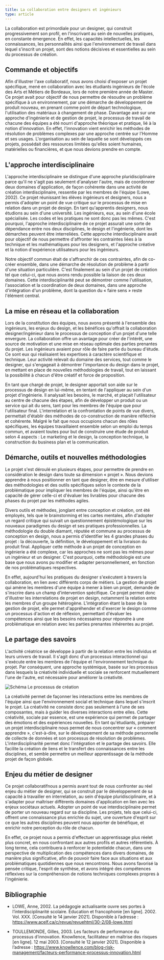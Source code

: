 ```yaml
---
title: La collaboration entre designers et ingénieurs
type: article
---
```


La collaboration est primordiale pour un designer, qui construit progressivement son profil, en l'inscrivant au sein de nouvelles pratiques, en constante émergence. En effet, les capacités intellectuelles, les connaissances, les personnalités ainsi que l'environnement de travail dans lequel s'inscrit un projet, sont des notions décisives et essentielles au sein du processus de création.

## Commande et objectifs

Afin d'illustrer l'axe collaboratif, nous avons choisi d'exposer un projet spécifique, mené en collaboration avec les étudiants ingénieurs de l'école des Arts et Métiers de Bordeaux, lors de notre première année de Master. Ce projet avait pour objectif de nous permettre de résoudre un problème spécifique à un environnement, par une démarche de développement de produit nouveau, en prenant comme point de départ technologique, l'utilisation des matériaux à changement de phase. Davantage axé sur une approche d'ingénierie et de gestion de projet, le processus de travail de chacune des équipes a été nourri d'approche théorique et pratique, lié à la notion d'innovation. En effet, l'innovation vient enrichir les méthodes de résolution de problèmes complexes par une approche centrée sur l'Homme et ses usages. L'organisation au sein de laquelle se sont développés ces projets, possédait des ressources limitées qu'elles soient humaines, matérielles ou financières, et que nous devions prendre en compte.

## L'approche interdisciplinaire

L'approche interdisciplinaire se distingue d'une approche pluridisciplinaire parce qu'il ne s'agit pas seulement d'analyser l'autre, mais de coordonner deux domaines d'application, de façon cohérente dans une activité de création interdisciplinaire, ressentie par les membres de l'équipe (Lowe, 2002). Ce projet réunissant les élèves ingénieurs et designers, nous a permis d'adopter un point de vue critique sur le processus de mise en relation dans un projet de design. En tant qu'apprentis designers, nous étudions au sein d'une université. Les ingénieurs, eux, au sein d'une école spécialisée. Les codes et les pratiques ne sont donc pas les mêmes. C'est pourquoi, l'approche interdisciplinaire de ce projet assurait une sorte de dépendance entre nos deux disciplines, le design et l'ingénierie, dont les démarches peuvent être interreliées. Cette approche interdisciplinaire avait pour objectif de nous permettre d'affronter les contraintes liées à la technique et les mathématiques pour les designers, et l'approche créative et la notion d'expérience utilisateurs pour les ingénieurs.

Notre objectif commun était de s'affranchir de ces contraintes, afin de co-créer ensemble, dans une démarche de résolution de problème à partir d'une situation particulière. C'est finalement au sein d'un projet de création tel que celui-ci, que nous avons rendu possible la liaison de ces deux domaines. Cette interdisciplinarité peut se démontrer comme l'utilisation, l'association et la coordination de deux domaines, dans une approche d'intégration d'un problème, dont la question du « faire sens » reste l'élément central.

## La mise en réseau et la collaboration

Lors de la constitution des équipes, nous avons présenté à l'ensemble des ingénieurs, les enjeux du design, et les bénéfices qu'offrait la collaboration designer/ingénieur dans le processus de conception d'un projet d'une telle envergure. La collaboration offre un avantage pour créer de l'intérêt, une source de motivation et une mise en réseau optimale des parties prenantes du projet. Les ingénieurs avaient pour rôle de faire partie du bureau d'étude. Ce sont eux qui réalisaient les expertises à caractère scientifique et technique. Leur activité relevait du domaine des services, tout comme le designer, qui s'engageait à démontrer l'importance du design dans le projet, en mettant en place de nouvelles méthodologies de travail, tout en laissant la possibilité à chacun d'être créatif et force de proposition.

En tant que chargé de projet, le designer apportait son aide sur le processus de design en lui-même, en tentant de l'appliquer au sein d'un projet d'ingénierie. Il analysait les besoins, le marché, et plaçait l'utilisateur au centre de chacune des étapes, afin de développer un produit ou un service qui ait du sens, tant pour les membres de l'équipe que pour l'utilisateur final. L'interrelation et la confrontation de points de vue divers, permettait d'établir des méthodes de co-construction de manière réfléchie et cohérente. Malgré le fait que nous occupions chacun des rôles spécifiques, les équipes travaillaient ensemble selon un emploi du temps commun, et avaient toutes pour but de construire une étude de produit selon 4 aspects : Le marketing et le design, la conception technique, la construction du business plan et la communication.

## Démarche, outils et nouvelles méthodologies

Le projet s'est déroulé en plusieurs étapes, pour permettre de prendre en considération le design dans toute sa dimension « projet ». Nous devions apprendre à nous positionner en tant que designer, être en mesure d'utiliser des méthodologies et des outils spécifiques selon le contexte de la problématique pour impliquer les membres de l'équipe, ainsi qu'être en capacité de gérer celle-ci et d'évaluer les livrables pour chacune des phases du projet par les méthodes agiles.

Divers outils et méthodes, jonglant entre conception et création, ont été employés, tels que le brainstorming et les cartes mentales, afin d'adopter un regard critique qui suivait un questionnement épistémologique sur les nouveaux paradigmes du design et ses pratiques professionnelles. La méthodologie du double diamant, réputée et commune au processus de conception en design, nous a permis d'identifier les 4 grandes phases du projet : la découverte, la définition, le développement et la livraison du produit final. Appliquer cette méthode à un projet de conception en ingénierie a été complexe, car les approches ne sont pas les mêmes pour un ingénieur et un designer. C'est pourquoi, cette méthodologie est une base que nous avons pu modifier et adapter personnellement, en fonction de nos problématiques respectives.

En effet, aujourd'hui les pratiques du designer s'exécutent à travers la collaboration, en lien avec différents corps de métiers. La gestion de projet qui amène les membres d'une équipe à mener à bien un projet, demande de s'inscrire dans un champ d'intervention spécifique. Ce projet permet donc d'illustrer les interrelations de projet en design, notamment la relation entre les membres d'un groupe hétérogène. L'intégration étant la base de la gestion de projet, elle permet d'appréhender et d'exercer le design comme un processus d'action et de réflexion, permettant d'évaluer les compétences ainsi que les besoins nécessaires pour répondre à une problématique en relation avec les parties prenantes inhérentes au projet.

## Le partage des savoirs

L'activité créatrice se développe à partir de la relation entre les individus et leurs univers de travail. Il s'agit donc d'un processus interactionnel qui s'exécute entre les membres de l'équipe et l'environnement technique du projet. Par conséquent, une approche systémique, basée sur les processus dans lesquels la créativité individuelle et sociale se renforcent mutuellement l'une de l'autre, est nécessaire pour améliorer la créativité.

![Schéma Le processus de création]()

La créativité permet de façonner les interactions entre les membres de l'équipe ainsi que l'environnement social et technique dans lequel s'inscrit le projet. La créativité ne consiste donc pas seulement à l'une de ses composantes, mais à guider les diverses interactions entre elles. Cette créativité, sociale par essence, est une expérience qui permet de partager des émotions et des expériences nouvelles. En tant qu'étudiants, préparer un projet interdisciplinaire nous permet de nous concentrer sur « comment apprendre », c'est-à-dire, sur le développement de sa méthode personnelle de collecte de données et son processus de résolution de problèmes. L'interdisciplinarité permet donc l'intégration et le partage des savoirs. Elle facilite la création de liens et le transfert des connaissances entre les disciplines, et semble permettre un meilleur apprentissage de la méthode projet de façon globale.

## Enjeu du métier de designer

Ce projet collaboratifnous a permis avant tout de nous confronter au réel enjeu du métier de designer, qui se construit par le développement de sa capacité à travailler en interrelation, au sein d'équipe pluridisciplinaire, et à s'adapter pour maîtriser différents domaines d'application en lien avec les enjeux sociétaux actuels. Adopter un point de vue interdisciplinaire permet de porter un nouveau regard sur sa discipline. Les projets, tels que celui-ci, offrent une connaissance plus enrichie du sujet, une ouverture d'esprit sur ce que les autres disciplines peuvent nous apporter de bénéfique, et enrichir notre perception du rôle de chacun.

En effet, ce projet nous a permis d'effectuer un apprentissage plus réelet plus concret, en nous confrontant aux autres profils et autres référentiels. À long terme, cela contribuera à renforcer le potentielde chacun, dans une perspective de multiplication des compétences dans divers domaines, de manière plus significative, afin de pouvoir faire face aux situations et aux problématiques quotidiennes que nous rencontrons. Nous avons favorisé la pensée critique, l'esprit de synthèse, et avons intégré des compétences réflexives sur la compréhension de notions techniques complexes propres à l'ingénierie.

## Bibliographie

- LOWE, Anne, 2002. La pédagogie actualisante ouvre ses portes à l’interdisciplinarité scolaire. Éducation et francophonie [en ligne]. 2002. Vol. XXX. [Consulté le 14 janvier 2021]. Disponible à l’adresse : https://www.acelf.ca/c/revue/revuehtml/30-2/08-lowe.html

- TOULLEMONDE, Gilles, 2003. Les facteurs de performance du processus d’innovation. Knowllence, facilitateur en maîtrise des risques [en ligne]. 12 mai 2003. [Consulté le 12 janvier 2021]. Disponible à l’adresse : https://www.knowllence.com/blog-risk-management/facteurs-performance-processus-innovation.html
  


